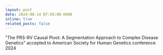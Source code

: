 ```yaml
---
layout: post
date: 2024-08-14 07:59:00-0400
inline: true
related_posts: false
---
```


"The PRS-RV Causal Pivot: A Segmentation Approach to Complex Disease Genetics" accepted to American Society for Human Genetics conference 2024  